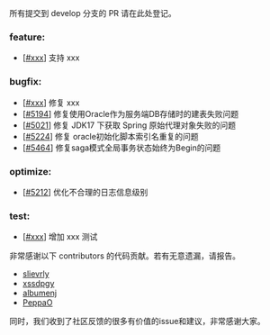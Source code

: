 所有提交到 develop 分支的 PR 请在此处登记。

<!-- 请根据PR的类型添加 `变更记录` 到以下对应位置(feature/bugfix/optimize/test) 下 -->

### feature:
- [[#xxx](https://github.com/seata/seata/pull/xxx)] 支持 xxx

### bugfix:
- [[#xxx](https://github.com/seata/seata/pull/xxx)] 修复 xxx
- [[#5194](https://github.com/seata/seata/pull/5194)] 修复使用Oracle作为服务端DB存储时的建表失败问题
- [[#5021](https://github.com/seata/seata/pull/5201)] 修复 JDK17 下获取 Spring 原始代理对象失败的问题
- [[#5224](https://github.com/seata/seata/pull/5224)] 修复 oracle初始化脚本索引名重复的问题
- [[#5464](https://github.com/seata/seata/pull/5464)] 修复saga模式全局事务状态始终为Begin的问题

### optimize:
- [[#5212](https://github.com/seata/seata/pull/5212)] 优化不合理的日志信息级别

### test:
- [[#xxx](https://github.com/seata/seata/pull/xxx)] 增加 xxx 测试

非常感谢以下 contributors 的代码贡献。若有无意遗漏，请报告。

<!-- 请确保您的 GitHub ID 在以下列表中 -->
- [slievrly](https://github.com/slievrly)
- [xssdpgy](https://github.com/xssdpgy)
- [albumenj](https://github.com/albumenj)
- [PeppaO](https://github.com/PeppaO)

同时，我们收到了社区反馈的很多有价值的issue和建议，非常感谢大家。
